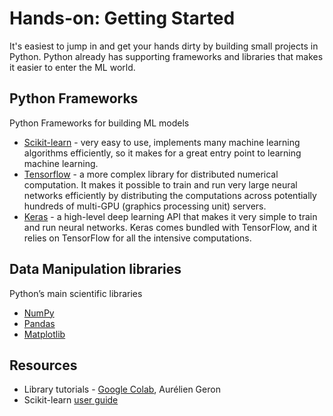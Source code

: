 # Hands-on: Getting Started

It's easiest to jump in and get your hands dirty by building small projects in Python. Python already has supporting frameworks and libraries that makes it easier to enter the ML world.

## Python Frameworks

Python Frameworks for building ML models

* [Scikit-learn](https://scikit-learn.org/stable/) - very easy to use, implements many machine learning algorithms efficiently, so it makes for a great entry point to learning machine learning.
* [Tensorflow](https://www.tensorflow.org/) - a more complex library for distributed numerical computation. It makes it possible to train and run very large neural networks efficiently by distributing the computations across potentially hundreds of multi-GPU (graphics processing unit) servers.
* [Keras](https://keras.io/) - a high-level deep learning API that makes it very simple to train and run neural networks. Keras comes bundled with TensorFlow, and it relies on TensorFlow for all the intensive computations.

## Data Manipulation libraries

Python’s main scientific libraries

* [NumPy](https://numpy.org/)
* [Pandas](https://pandas.pydata.org/)
* [Matplotlib](https://matplotlib.org/)

## Resources

* Library tutorials - [Google Colab](https://colab.research.google.com/github/ageron/handson-ml3/blob/main/index.ipynb), Aurélien Geron
* Scikit-learn [user guide](https://scikit-learn.org/stable/user_guide.html)
